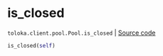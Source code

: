 # is_closed
`toloka.client.pool.Pool.is_closed` | [Source code](https://github.com/Toloka/toloka-kit/blob/v1.0.2/src/client/pool/__init__.py#L252)

```python
is_closed(self)
```

